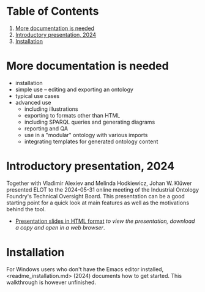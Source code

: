 
# Table of Contents

1.  [More documentation is needed](#org34f57ef)
2.  [Introductory presentation, 2024](#org03e5b4e)
3.  [Installation](#org87b58e0)



<a id="org34f57ef"></a>

# More documentation is needed

-   installation
-   simple use &#x2013; editing and exporting an ontology
-   typical use cases
-   advanced use
    -   including illustrations
    -   exporting to formats other than HTML
    -   including SPARQL queries and generating diagrams
    -   reporting and QA
    -   use in a "modular" ontology with various imports
    -   integrating templates for generated ontology content


<a id="org03e5b4e"></a>

# Introductory presentation, 2024

Together with Vladimir Alexiev and Melinda Hodkiewicz, Johan W. Klüwer presented ELOT to the 2024-05-31 online meeting of the Industrial Ontology Foundry's Technical Oversight Board.
This presentation can be a good starting point for a quick look at main features as well as the motivations behind the tool.

-   [Presentation slides in HTML format](20240525T181908--elot-presented-to-iof-tob__elot_emacs_iof.html) *to view the presentation, download a copy and open in a web browser*.


<a id="org87b58e0"></a>

# Installation

For Windows users who don't have the Emacs editor installed, <readme_installation.md> (2024) documents how to get started. This walkthrough is however unfinished.

